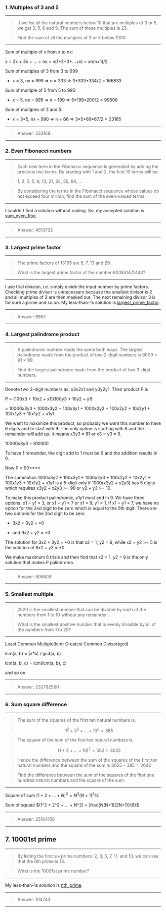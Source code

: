### 1. Multiples of 3 and 5

---

>If we list all the natural numbers below 10 that are multiples of 3 or 5, we get 3, 5, 6 and 9. The sum of these multiples is 23.

>Find the sum of all the multiples of 3 or 5 below 1000.

---

Sum of multiple of x from x to nx:

x + 2x + 3x + ... + nx = x(1+2+3+...+n) = xn(n+1)/2

Sum of multiples of 3 from 3 to 999

- x = 3, nx = 999 => n = 333 => 3\*333\*334/2 = 166833


Sum of multiple of 5 from 5 to 995: 

- x = 5, nx = 995 => n = 199 => 5\*199\*200/2 = 99500

Sum of multiples of 3 and 5:

- x = 3\*5, nx = 990 => n = 66 => 3\*5\*66\*67/2 = 33165

---

>Answer: 233168

---

### 2. Even Fibonacci numbers

---

>Each new term in the Fibonacci sequence is generated by adding the previous two terms. By starting with 1 and 2, the first 10 terms will be:

>1, 2, 3, 5, 8, 13, 21, 34, 55, 89, ...

>By considering the terms in the Fibonacci sequence whose values do not exceed four million, find the sum of the even-valued terms.

---

I couldn't find a solution without coding. So, my accepted solution is [sum\_even\_fibo](src/sum_even_fibo.py).

---

>Answer: 4613732

---

### 3. Largest prime factor

---

> The prime factors of 13195 are 5, 7, 13 and 29.

> What is the largest prime factor of the number 600851475143?

---

I use trial division, i.e. simply divide the input number by prime factors. Checking prime divisor is unnecessary because the smallest divisor is 2 and all multiples of 2 are then masked out. The next remaining divisor 3 is for sure a prime and so on. My less-than-1s solution is [largest\_prime\_factor](src/largest_prime_factor.py).

---

>Answer: 6857

---

### 4. Largest palindrome product

---

>A palindromic number reads the same both ways. The largest palindrome made from the product of two 2-digit numbers is 9009 = 91 × 99.

>Find the largest palindrome made from the product of two 3-digit numbers.

---

Denote two 3-digit numbers as: x3x2x1 and y3y2y1. Their product P is 

P = (100x3 + 10x2 + x1)(100y3 + 10y2 + y1)

= 10000x3y3 + 1000x3y2 + 100x3y1 + 1000x2y3 + 100x2y2 + 10x2y1 + 100x1y3 + 10x1y2 + x1y1

We want to maximize this product, so probably we want this number to have 6 digits and to start with 9. The only option is starting with 8 and the remainder will add up. It means x3y3 = 81 or x3 = y3 = 9.

10000x3y3 = 810000

To have 1 remainder, the digit add to 1 must be 9 and the addition results in 0.

Now P = 90\*\*\*\*

The summation 1000x3y2 + 100x3y1 + 1000x2y3 + 100x2y2 + 10x2y1 + 100x1y3 + 10x1y2 + x1y1 is a 5-digit only if 1000(x3y2 + x2y3) has 5 digits which requires x3y2 + x2y3 >= 90 or y2 + y3 >= 10.

To make this product palindromic, x1y1 must end in 9. We have three options: x1 = y1 = 3, or x1 = y1 = 7 or x1 = 9, y1 = 1. If x1 = y1 = 7, we have no option for the 2nd digit to be zero which is equal to the 5th digit. There are two options for the 2nd digit to be zero


+ 3x2 + 3y2 = \*0

+ and 9x2 + y2 = \*0

The solution for 3x2 + 3y2 = \*0 is that x2 = 1, y2 = 9, while x2 = y2 >= 5 is the solution of 9x2 + y2 = \*0. 

We make maximum 6 trials and then find that x2 = 1, y2 = 9 is the only solution that makes P palindrome.

---

>Answer: 906609

---

### 5. Smallest multiple

---

>2520 is the smallest number that can be divided by each of the numbers from 1 to 10 without any remainder.

>What is the smallest positive number that is evenly divisible by all of the numbers from 1 to 20?

---

Least Common Multiple(lcm)
Greatest Common Divisor(gcd)

lcm(a, b) = |a*b| / gcd(a, b)

lcm(a, b, c) = lcm(lcm(a, b), c)

and so on.

---

>Answer: 232792560

---

### 6. Sum square difference

---
>The sum of the squares of the first ten natural numbers is,

>$$1^2+2^2+...+10^2=385$$

>The square of the sum of the first ten natural numbers is,

>$$(1+2+...+10)^2=552=3025$$

>Hence the difference between the sum of the squares of the first ten natural numbers and the square of the sum is $3025−385=2640$

>Find the difference between the sum of the squares of the first one hundred natural numbers and the square of the sum.

---

Square of sum $(1 + 2 + ... + N)^2 = N^2(N+1)^2/4$

Sum of square $(1^2 + 2^2 + ... + N^2) = \frac{N(N+1)(2N+1)}{6}$

--- 

>Answer: 25164150

---

## 7. 10001st prime

---

>By listing the first six prime numbers: 2, 3, 5, 7, 11, and 13, we can see that the 6th prime is 13.

>What is the 10001st prime number?

---

My less-than-1s solution is [nth\_prime](src/nth_prime.py).

--- 

>Answer: 104743

---


